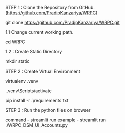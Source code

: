 STEP 1 : Clone the Repository from GitHub.(https://github.com/PradipKanzariya/WRPC)

git clone https://github.com/PradipKanzariya/WRPC.git

1.1 Change current working path.
    
cd WRPC

1.2 : Create Static Directory

mkdir static

STEP 2 : Create Virtual Environment

virtualenv .venv
    
.\.venv\Scripts\activate
    
pip install -r .\requirements.txt

STEP 3 : Run the python files on browser

command - streamlit run <file name>
example - streamlit run .\WRPC_DSM_UI_Accounts.py
